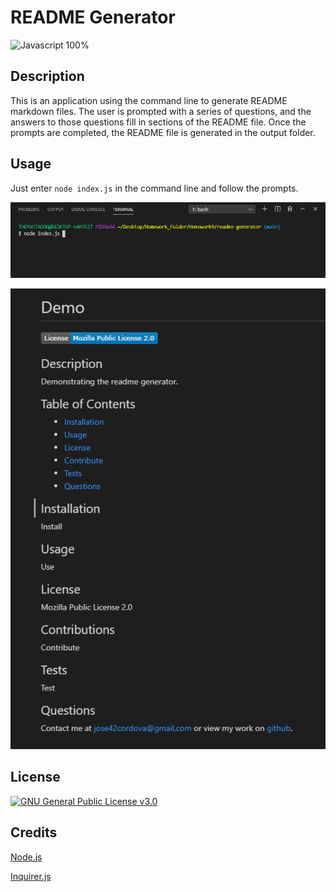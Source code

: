 # README Generator

![Javascript 100%](https://img.shields.io/badge/Javascript-100%25-blue)

## Description

This is an application using the command line to generate README markdown files. The user is prompted with a series of questions, and the answers to those questions fill in sections of the README file. Once the prompts are completed, the README file is generated in the output folder.

## Usage

Just enter `node index.js` in the command line and follow the prompts.

![demo terminal](images/terminal-demo.png)

![demo readme](images/readme-demo.png)

## License

[![GNU General Public License v3.0](https://img.shields.io/badge/License-GNU%20GPLv3-blue.svg)](https://choosealicense.com/licenses/gpl-3.0/)

## Credits

[Node.js](https://nodejs.org/en/)

[Inquirer.js](https://www.npmjs.com/package/inquirer)
